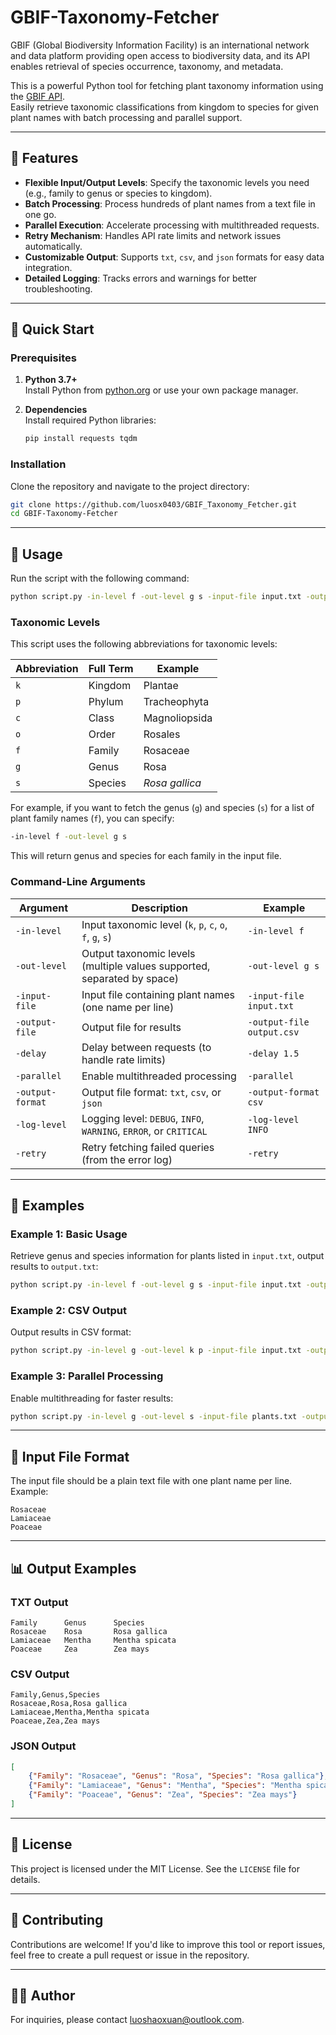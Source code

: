 # GBIF-Taxonomy-Fetcher

GBIF (Global Biodiversity Information Facility) is an international network and data platform providing open access to biodiversity data, and its API enables retrieval of species occurrence, taxonomy, and metadata.

This is a powerful Python tool for fetching plant taxonomy information using the [GBIF API](https://www.gbif.org/developer/species).  
Easily retrieve taxonomic classifications from kingdom to species for given plant names with batch processing and parallel support.

---

## 🌟 Features

- **Flexible Input/Output Levels**: Specify the taxonomic levels you need (e.g., family to genus or species to kingdom).
- **Batch Processing**: Process hundreds of plant names from a text file in one go.
- **Parallel Execution**: Accelerate processing with multithreaded requests.
- **Retry Mechanism**: Handles API rate limits and network issues automatically.
- **Customizable Output**: Supports `txt`, `csv`, and `json` formats for easy data integration.
- **Detailed Logging**: Tracks errors and warnings for better troubleshooting.

---

## 🚀 Quick Start

### Prerequisites

1. **Python 3.7+**  
   Install Python from [python.org](https://www.python.org/) or use your own package manager.
   
2. **Dependencies**  
   Install required Python libraries:
   ```bash
   pip install requests tqdm
   ```

### Installation

Clone the repository and navigate to the project directory:
```bash
git clone https://github.com/luosx0403/GBIF_Taxonomy_Fetcher.git
cd GBIF-Taxonomy-Fetcher
```

---

## 🔧 Usage

Run the script with the following command:
```bash
python script.py -in-level f -out-level g s -input-file input.txt -output-file output.txt
```
### Taxonomic Levels

This script uses the following abbreviations for taxonomic levels:

| Abbreviation | Full Term | Example         |
| ------------ | --------- | ----------------|
| `k`          | Kingdom   | Plantae         |
| `p`          | Phylum    | Tracheophyta    |
| `c`          | Class     | Magnoliopsida   |
| `o`          | Order     | Rosales         |
| `f`          | Family    | Rosaceae        |
| `g`          | Genus     | Rosa            |
| `s`          | Species   | *Rosa gallica*  |

For example, if you want to fetch the genus (`g`) and species (`s`) for a list of plant family names (`f`), you can specify:

```bash
-in-level f -out-level g s
```

This will return genus and species for each family in the input file.

### Command-Line Arguments

| Argument         | Description                                                                                                   | Example                                |
|------------------|---------------------------------------------------------------------------------------------------------------|----------------------------------------|
| `-in-level`      | Input taxonomic level (`k`, `p`, `c`, `o`, `f`, `g`, `s`)                                                    | `-in-level f`                          |
| `-out-level`     | Output taxonomic levels (multiple values supported, separated by space)                                       | `-out-level g s`                       |
| `-input-file`    | Input file containing plant names (one name per line)                                                        | `-input-file input.txt`                |
| `-output-file`   | Output file for results                                                                                      | `-output-file output.csv`              |
| `-delay`         | Delay between requests (to handle rate limits)                                                               | `-delay 1.5`                           |
| `-parallel`      | Enable multithreaded processing                                                                              | `-parallel`                            |
| `-output-format` | Output file format: `txt`, `csv`, or `json`                                                                  | `-output-format csv`                   |
| `-log-level`     | Logging level: `DEBUG`, `INFO`, `WARNING`, `ERROR`, or `CRITICAL`                                            | `-log-level INFO`                      |
| `-retry`         | Retry fetching failed queries (from the error log)                                                           | `-retry`                               |

---

## 📝 Examples

### Example 1: Basic Usage
Retrieve genus and species information for plants listed in `input.txt`, output results to `output.txt`:
```bash
python script.py -in-level f -out-level g s -input-file input.txt -output-file output.txt
```

### Example 2: CSV Output
Output results in CSV format:
```bash
python script.py -in-level g -out-level k p -input-file input.txt -output-file results.csv -output-format csv
```

### Example 3: Parallel Processing
Enable multithreading for faster results:
```bash
python script.py -in-level g -out-level s -input-file plants.txt -output-file output.json -parallel
```

---

## 📁 Input File Format

The input file should be a plain text file with one plant name per line. Example:
```
Rosaceae
Lamiaceae
Poaceae
```

---

## 📊 Output Examples

### TXT Output
```plaintext
Family      Genus      Species
Rosaceae    Rosa       Rosa gallica
Lamiaceae   Mentha     Mentha spicata
Poaceae     Zea        Zea mays
```

### CSV Output
```csv
Family,Genus,Species
Rosaceae,Rosa,Rosa gallica
Lamiaceae,Mentha,Mentha spicata
Poaceae,Zea,Zea mays
```

### JSON Output
```json
[
    {"Family": "Rosaceae", "Genus": "Rosa", "Species": "Rosa gallica"},
    {"Family": "Lamiaceae", "Genus": "Mentha", "Species": "Mentha spicata"},
    {"Family": "Poaceae", "Genus": "Zea", "Species": "Zea mays"}
]
```

---

## 📜 License

This project is licensed under the MIT License. See the `LICENSE` file for details.

---

## 🤝 Contributing

Contributions are welcome! If you'd like to improve this tool or report issues, feel free to create a pull request or issue in the repository.

---

## 🧑‍💻 Author

For inquiries, please contact [luoshaoxuan@outlook.com](mailto:luoshaoxuan@outlook.com).

